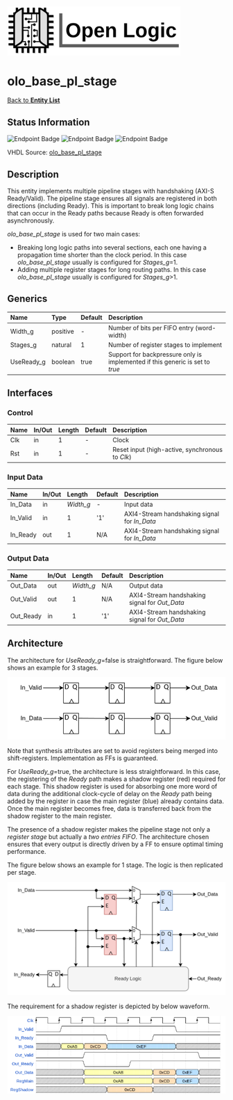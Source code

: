<img src="../Logo.png" alt="Logo" width="400">

# olo_base_pl_stage

[Back to **Entity List**](../EntityList.md)

## Status Information

![Endpoint Badge](https://img.shields.io/endpoint?url=https://storage.googleapis.com/open-logic-badges/coverage/olo_base_pl_stage.json?cacheSeconds=0) ![Endpoint Badge](https://img.shields.io/endpoint?url=https://storage.googleapis.com/open-logic-badges/branches/olo_base_pl_stage.json?cacheSeconds=0) ![Endpoint Badge](https://img.shields.io/endpoint?url=https://storage.googleapis.com/open-logic-badges/issues/olo_base_pl_stage.json?cacheSeconds=0)

VHDL Source: [olo_base_pl_stage](../../src/base/vhdl/olo_base_pl_stage.vhd)

## Description

This entity implements multiple pipeline stages with handshaking (AXI-S Ready/Valid). The pipeline stage ensures all signals are registered in both directions (including Ready). This is important to break long logic chains that can occur in the Ready  paths because Ready is often forwarded asynchronously.

*olo_base_pl_stage* is used for two main cases:

* Breaking long logic paths into several sections, each one having a propagation time shorter than the clock period. In this case *olo_base_pl_stage* usually is configured for *Stages_g*=1.
* Adding multiple register stages for long routing paths. In this case *olo_base_pl_stage* usually is configured for *Stages_g*>1.

## Generics

| Name       | Type     | Default | Description                                                  |
| :--------- | :------- | ------- | :----------------------------------------------------------- |
| Width_g    | positive | -       | Number of bits per FIFO entry (word-width)                   |
| Stages_g   | natural  | 1       | Number of register stages to implement                       |
| UseReady_g | boolean  | true    | Support for backpressure only is implemented if this generic is set to *true* |

## Interfaces

### Control

| Name | In/Out | Length | Default | Description                                     |
| :--- | :----- | :----- | ------- | :---------------------------------------------- |
| Clk  | in     | 1      | -       | Clock                                           |
| Rst  | in     | 1      | -       | Reset input (high-active, synchronous to *Clk*) |

### Input Data

| Name     | In/Out | Length    | Default | Description                                  |
| :------- | :----- | :-------- | ------- | :------------------------------------------- |
| In_Data  | in     | *Width_g* | -       | Input data                                   |
| In_Valid | in     | 1         | '1'     | AXI4-Stream handshaking signal for *In_Data* |
| In_Ready | out    | 1         | N/A     | AXI4-Stream handshaking signal for *In_Data* |

### Output Data

| Name      | In/Out | Length    | Default | Description                                   |
| :-------- | :----- | :-------- | ------- | :-------------------------------------------- |
| Out_Data  | out    | *Width_g* | N/A     | Output data                                   |
| Out_Valid | out    | 1         | N/A     | AXI4-Stream handshaking signal for *Out_Data* |
| Out_Ready | in     | 1         | '1'     | AXI4-Stream handshaking signal for *Out_Data* |

## Architecture

The architecture for *UseReady_g*=false is straightforward. The figure below shows an example for 3 stages. 

![NoReady](./misc/olo_base_pl_stage_noready.png)

Note that synthesis attributes are set to avoid registers being merged into shift-registers. Implementation as FFs is guaranteed.

For *UseReady_g*=true, the architecture is less straightforward. In this case, the registering of the *Ready* path makes a shadow register (red) required for each stage. This shadow register is used for absorbing one more word of data during the additional clock-cycle of delay on the *Ready* path being added by the register in case the main register (blue) already contains data. Once the main register becomes free, data is transferred back from the shadow register to the main register.

The presence of a shadow register makes the pipeline stage not only a *register stage* but actually a *two entries FIFO*. The architecture chosen ensures that every output is directly driven by a FF to ensure optimal timing performance.

The figure below shows an example for 1 stage. The logic is then replicated per stage.

![Ready](./misc/olo_base_pl_stage_ready.png)



The requirement for a shadow register is depicted by below waveform.

![Wave](./misc/olo_base_pl_stage.png)

